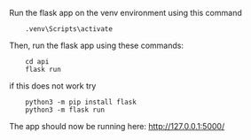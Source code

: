 Run the flask app on the venv environment using this command
        
        .venv\Scripts\activate

Then, run the flask app using these commands: 

        cd api
        flask run

if this does not work try

        python3 -m pip install flask
        python3 -m flask run

The app should now be running here: http://127.0.0.1:5000/
